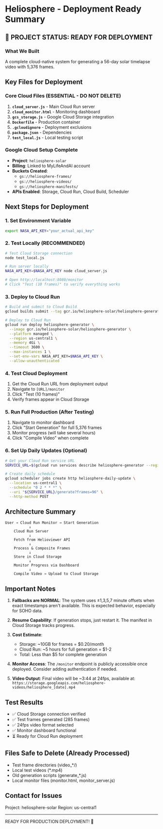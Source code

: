 # Heliosphere - Deployment Ready Summary

## 🚀 PROJECT STATUS: READY FOR DEPLOYMENT

### What We Built
A complete cloud-native system for generating a 56-day solar timelapse video with 5,376 frames.

## Key Files for Deployment

### Core Cloud Files (ESSENTIAL - DO NOT DELETE)
1. **`cloud_server.js`** - Main Cloud Run server
2. **`cloud_monitor.html`** - Monitoring dashboard
3. **`gcs_storage.js`** - Google Cloud Storage integration
4. **`Dockerfile`** - Production container
5. **`.gcloudignore`** - Deployment exclusions
6. **`package.json`** - Dependencies
7. **`test_local.js`** - Local testing script

### Google Cloud Setup Complete
- **Project**: `heliosphere-solar`
- **Billing**: Linked to MyLifeAndAI account
- **Buckets Created**:
  - `gs://heliosphere-frames/`
  - `gs://heliosphere-videos/`
  - `gs://heliosphere-manifests/`
- **APIs Enabled**: Storage, Cloud Run, Cloud Build, Scheduler

## Next Steps for Deployment

### 1. Set Environment Variable
```bash
export NASA_API_KEY="your_actual_api_key"
```

### 2. Test Locally (RECOMMENDED)
```bash
# Test Cloud Storage connection
node test_local.js

# Run server locally
NASA_API_KEY=$NASA_API_KEY node cloud_server.js

# Open http://localhost:8080/monitor
# Click "Test (10 frames)" to verify everything works
```

### 3. Deploy to Cloud Run
```bash
# Build and submit to Cloud Build
gcloud builds submit --tag gcr.io/heliosphere-solar/heliosphere-generator

# Deploy to Cloud Run
gcloud run deploy heliosphere-generator \
  --image gcr.io/heliosphere-solar/heliosphere-generator \
  --platform managed \
  --region us-central1 \
  --memory 4Gi \
  --timeout 3600 \
  --max-instances 1 \
  --set-env-vars NASA_API_KEY=$NASA_API_KEY \
  --allow-unauthenticated
```

### 4. Test Cloud Deployment
1. Get the Cloud Run URL from deployment output
2. Navigate to `[URL]/monitor`
3. Click "Test (10 frames)"
4. Verify frames appear in Cloud Storage

### 5. Run Full Production (After Testing)
1. Navigate to monitor dashboard
2. Click "Start Generation" for full 5,376 frames
3. Monitor progress (will take several hours)
4. Click "Compile Video" when complete

### 6. Set Up Daily Updates (Optional)
```bash
# Get your Cloud Run service URL
SERVICE_URL=$(gcloud run services describe heliosphere-generator --region us-central1 --format 'value(status.url)')

# Create daily schedule
gcloud scheduler jobs create http heliosphere-daily-update \
  --location us-central1 \
  --schedule "0 2 * * *" \
  --uri "${SERVICE_URL}/generate?frames=96" \
  --http-method POST
```

## Architecture Summary

```
User → Cloud Run Monitor → Start Generation
           ↓
    Cloud Run Server
           ↓
    Fetch from Helioviewer API
           ↓
    Process & Composite Frames
           ↓
    Store in Cloud Storage
           ↓
    Monitor Progress via Dashboard
           ↓
    Compile Video → Upload to Cloud Storage
```

## Important Notes

1. **Fallbacks are NORMAL**: The system uses ±1,3,5,7 minute offsets when exact timestamps aren't available. This is expected behavior, especially for SOHO data.

2. **Resume Capability**: If generation stops, just restart it. The manifest in Cloud Storage tracks progress.

3. **Cost Estimate**: 
   - Storage: ~10GB for frames = $0.20/month
   - Cloud Run: ~5 hours for full generation = $1-2
   - Total: Less than $5 for complete generation

4. **Monitor Access**: The `/monitor` endpoint is publicly accessible once deployed. Consider adding authentication if needed.

5. **Video Output**: Final video will be ~3:44 at 24fps, available at:
   `https://storage.googleapis.com/heliosphere-videos/heliosphere_[date].mp4`

## Test Results
- ✅ Cloud Storage connection verified
- ✅ Test frames generated (285 frames)
- ✅ 24fps video format selected
- ✅ Monitor dashboard functional
- ⏳ Ready for Cloud Run deployment

## Files Safe to Delete (Already Processed)
- Test frame directories (video_*/)
- Local test videos (*.mp4)
- Old generation scripts (generate_*.js)
- Local monitor files (monitor.html, monitor_server.js)

## Contact for Issues
Project: heliosphere-solar
Region: us-central1

---
READY FOR PRODUCTION DEPLOYMENT! 🚀
